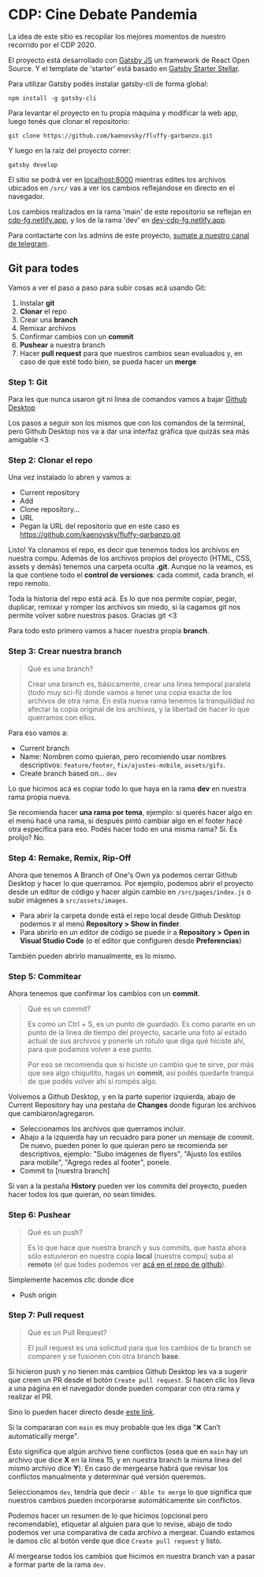 # CDP: Cine Debate Pandemia

La idea de este sitio es recopilar los mejores momentos de nuestro recorrido por el CDP 2020.

El proyecto está desarrollado con [Gatsby JS](https://www.gatsbyjs.com/) un framework de React Open Source. Y el template de 'starter' está basado en [Gatsby Starter Stellar](https://www.gatsbyjs.com/starters/codebushi/gatsby-starter-stellar).

Para utilizar Gatsby podés instalar gatsby-cli de forma global:

`npm install -g gatsby-cli`

Para levantar el proyecto en tu propia máquina y modificar la web app, luego tenés que clonar el repositorio:

`git clone https://github.com/kaenovsky/fluffy-garbanzo.git`

Y luego en la raíz del proyecto correr:

`gatsby develop`

El sitio se podrá ver en [localhost:8000](http://localhost:8000) mientras edites los archivos ubicados en `/src/` vas a ver los cambios reflejándose en directo en el navegador.

Los cambios realizados en la rama 'main' de este repositorio se reflejan en [cdp-fg.netlify.app](https://cdp-fg.netlify.app/), y los de la rama 'dev' en [dev-cdp-fg.netlify.app](https://dev-cdp-fg.netlify.app/).

Para contactarte con lxs admins de este proyecto, [sumate a nuestro canal de telegram](https://t.me/CineDebatePandemia).

## Git para todes

Vamos a ver el paso a paso para subir cosas acá usando Git:

1. Instalar **git** 
2. **Clonar** el repo 
3. Crear una **branch** 
4. Remixar archivos
5. Confirmar cambios con un **commit**
6. **Pushear** a nuestra branch
7. Hacer **pull request** para que nuestros cambios sean evaluados y, en caso de que esté todo bien, se pueda hacer un **merge**

### Step 1: Git
Para les que nunca usaron git ni línea de comandos vamos a bajar [Github Desktop](https://desktop.github.com/) 

Los pasos a seguir son los mismos que con los comandos de la terminal, pero Github Desktop nos va a dar una interfaz gráfica que quizás sea más amigable <3
 

### Step 2: Clonar el repo

Una vez instalado lo abren y vamos a:

- Current repository 
- Add 
- Clone repository...
- URL 
- Pegan la URL del repositorio que en este caso es https://github.com/kaenovsky/fluffy-garbanzo.git

Listo! Ya clonamos el repo, es decir que tenemos todos los archivos en nuestra compu. 
Además de los archivos propios del proyecto (HTML, CSS, assets y demás) tenemos una carpeta oculta **.git**. Aunque no la veamos, es la que contiene todo el **control de versiones**: cada commit, cada branch, el repo remoto. 

Toda la historia del repo está acá. Es lo que nos permite copiar, pegar, duplicar, remixar y romper los archivos sin miedo, si la cagamos git nos permite volver sobre nuestros pasos. Gracias git <3

Para todo esto primero vamos a hacer nuestra propia **branch**. 

### Step 3: Crear nuestra branch

> Qué es una branch? 
>
> Crear una branch es, básicamente, crear una línea temporal paralela (todo muy sci-fi) donde vamos a tener una copia exacta de los archivos de otra rama. En esta nueva rama tenemos la tranquilidad no afectar la copia original de los archivos, y la libertad de hacer lo que querramos con ellos.

Para eso vamos a:

- Current branch
- Name: Nombren como quieran, pero recomiendo usar nombres descriptivos: `feature/footer`, `fix/ajustes-mobile`, `assets/gifs`.
- Create branch based on... `dev`

Lo que hicimos acá es copiar todo lo que haya en la rama **dev** en nuestra rama propia nueva. 

Se recomienda hacer **una rama por tema**, ejemplo: si querés hacer algo en el menú hacé una rama, si después pintó cambiar algo en el footer hacé otra específica para eso. 
Podés hacer todo en una misma rama? Si. Es prolijo? No.


### Step 4: Remake, Remix, Rip-Off

Ahora que tenemos A Branch of One's Own ya podemos cerrar Github Desktop y hacer lo que querramos. Por ejemplo, podemos abrir el proyecto desde un editor de código y hacer algún cambio en `/src/pages/index.js` o subir imágenes a `src/assets/images`. 

- Para abrir la carpeta donde está el repo local desde Github Desktop podemos ir al menú **Repository > Show in finder**. 
- Para abrirlo en un editor de código se puede ir a **Repository > Open in Visual Studio Code** (o el editor que configuren desde **Preferencias**)

También pueden abrirlo manualmente, es lo mismo.

### Step 5: Commitear

Ahora tenemos que confirmar los cambios con un **commit**. 


> Qué es un commit? 
> 
> Es como un Ctrl + S, es un punto de guardado. Es como pararte en un punto de la línea de tiempo del proyecto, sacarle una foto al estado actual de sus archivos y ponerle un rótulo que diga qué hiciste ahí, para que podamos volver a ese punto.
>
>Por eso se recomienda que si hiciste un cambio que te sirve, por más que sea algo chiquitito, hagas un **commit**, así podés quedarte tranqui de que podés volver ahí si rompés algo. 

Volvemos a Github Desktop, y en la parte superior izquierda, abajo de Current Repository hay una pestaña de **Changes** donde figuran los archivos que cambiaron/agregaron.


- Seleccionamos los archivos que querramos incluir. 
- Abajo a la izquierda hay un recuadro para poner un mensaje de commit. De nuevo, pueden poner lo que quieran pero se recomienda ser descriptivos, ejemplo: "Subo imágenes de flyers", "Ajusto los estilos para mobile", "Agrego redes al footer", ponele.
- Commit to [nuestra branch]

Si van a la pestaña **History** pueden ver los commits del proyecto, pueden hacer todos los que quieran, no sean tímides.

### Step 6: Pushear
> Qué es un push? 
>  
> Es lo que hace que nuestra branch y sus commits, que hasta ahora sólo estuvieron en nuestra copia **local** (nuestra compu) suba al **remoto** (el que todes podemos ver [acá en el repo de github](https://github.com/kaenovsky/fluffy-garbanzo)).


Simplemente hacemos clic donde dice
- Push origin 


### Step 7: Pull request

> Qué es un Pull Request? 
> 
> El pull request es una solicitud para que los cambios de tu branch se comparen y se fusionen con otra branch **base**. 


Si hicieron push y no tienen más cambios Github Desktop les va a sugerir que creen un PR desde el botón `Create pull request`. Si hacen clic los lleva a una página en el navegador donde pueden comparar con otra rama y realizar el PR. 

Sino lo pueden hacer directo desde [este link](https://github.com/kaenovsky/fluffy-garbanzo/compare).

Si la compararan con `main` es muy probable que les diga "❌ Can’t automatically merge". 

Esto significa que algún archivo tiene conflictos (osea que en `main` hay un archivo que dice **X** en la línea 15, y en nuestra branch la misma línea del mismo archivo dice **Y**). En caso de mergearse habrá que revisar los conflictos manualmente y determinar qué versión queremos.

Seleccionamos `dev`, tendría que decir `✅ Able to merge` lo que significa que nuestros cambios pueden incorporarse automáticamente sin conflictos. 

Podemos hacer un resumen de lo que hicimos (opcional pero recomendable), etiquetar al alguien para que lo revise, abajo de todo podemos ver una comparativa de cada archivo a mergear. Cuando estamos le damos clic al botón verde que dice `Create pull request` y listo.

Al mergearse todos los cambios que hicimos en nuestra branch van a pasar a formar parte de la rama `dev`. 